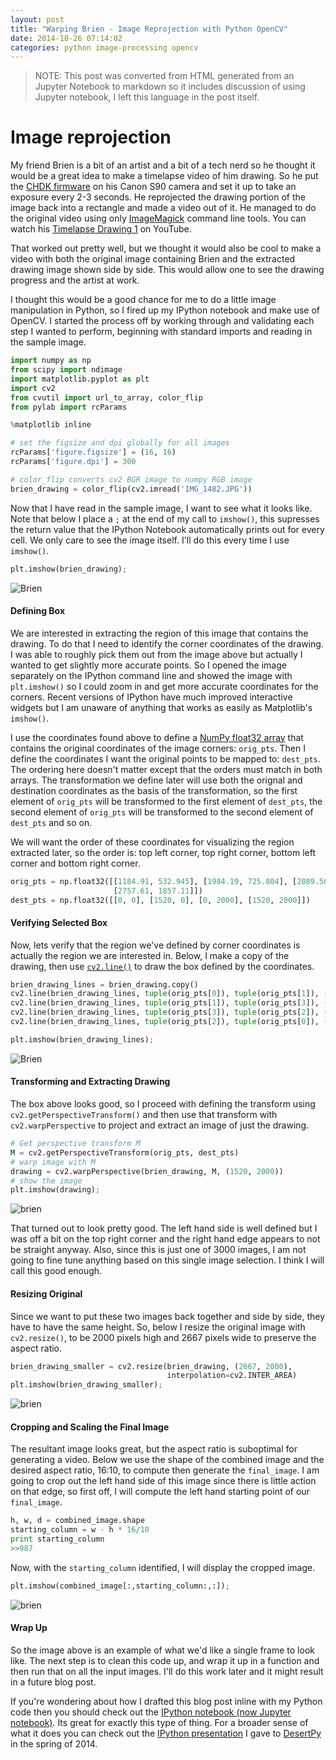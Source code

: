 ```yaml
---
layout: post
title: "Warping Brien - Image Reprojection with Python OpenCV"
date: 2014-10-26 07:14:02
categories: python image-processing opencv
---
```


> NOTE: This post was converted from HTML generated from an Jupyter Notebook to
> markdown so it includes discussion of using Jupyter notebook, I left this
> language in the post itself.

# Image reprojection

My friend Brien is a bit of an artist and a bit of a tech nerd so he thought it
would be a great idea to make a timelapse video of him drawing. So he put the
[CHDK firmware](http://chdk.wikia.com/wiki/CHDK) on his Canon S90 camera and
set it up to take an exposure every 2-3 seconds. He reprojected the drawing
portion of the image back into a rectangle and made a video out of it. He
managed to do the original video using only [ImageMagick](http://www.imagemagick.org/)
command line tools. You can watch his
[Timelapse Drawing 1](https://www.youtube.com/watch?v=BPijRAK2NHg) on YouTube.

That worked out pretty well, but we thought it would also be cool to make a
video with both the original image containing Brien and the extracted drawing
image shown side by side. This would allow one to see the drawing progress and
the artist at work.

I thought this would be a good chance for me to do a little image manipulation in
Python, so I fired up my IPython notebook and make use of OpenCV. I started the
process off by working through and validating each step I wanted to perform,
beginning with standard imports and reading in the sample image.

```python
import numpy as np
from scipy import ndimage
import matplotlib.pyplot as plt
import cv2
from cvutil import url_to_array, color_flip
from pylab import rcParams

%matplotlib inline

# set the figsize and dpi globally for all images
rcParams['figure.figsize'] = (16, 16)
rcParams['figure.dpi'] = 300

# color_flip converts cv2 BGR image to numpy RGB image
brien_drawing = color_flip(cv2.imread('IMG_1482.JPG'))
```

Now that I have read in the sample image, I want to see what it looks like.
Note that below I place a `;` at the end of my call to `imshow()`, this
supresses the return value that the IPython Notebook automatically prints out for
every cell. We only care to see the image itself. I&#39;ll do this every time I use
`imshow()`.

```python
plt.imshow(brien_drawing);
```

![Brien](/images/brien1.png)

#### Defining Box

We are interested in extracting the region of this image that contains the
drawing. To do that I need to identify the corner coordinates of the drawing. I
was able to roughly pick them out from the image above but actually I wanted to
get slightly more accurate points. So I opened the image separately on the IPython
command line and showed the image with `plt.imshow()` so I could zoom in and get
more accurate coordinates for the corners. Recent versions of IPython have much
improved interactive widgets but I am unaware of anything that works as easily as
Matplotlib&#39;s `imshow()`.

I use the coordinates found above to define a
[NumPy float32 array](http://docs.scipy.org/doc/numpy/user/basics.creation.html)
that contains the original coordinates of the image corners: `orig_pts`. Then I
define the coordinates I want the original points to be mapped to: `dest_pts`.
The ordering here doesn&#39;t matter except that the orders must match in both
arrays. The transformation we define later will use both the orignal and
destination coordinates as the basis of the transformation, so the first element
of `orig_pts` will be transformed to the first element of `dest_pts`, the second
element of `orig_pts` will be transformed to the second element of `dest_pts` and
so on.

We will want the order of these coordinates for visualizing the region extracted
later, so the order is: top left corner, top right corner, bottom left corner and
bottom right corner.

```python
orig_pts = np.float32([[1184.91, 532.945], [1984.19, 725.804], [2089.56, 2079.8],
                       [2757.61, 1857.11]])
dest_pts = np.float32([[0, 0], [1520, 0], [0, 2000], [1520, 2000]])
```

#### Verifying Selected Box

Now, lets verify that the region we've defined by corner coordinates is actually
the region we are interested in. Below, I make a copy of the drawing, then use
[`cv2.line()`](https://docs.opencv.org/4.x/dc/da5/tutorial_py_drawing_functions.html)
to draw the box defined by the coordinates.

```python
brien_drawing_lines = brien_drawing.copy()
cv2.line(brien_drawing_lines, tuple(orig_pts[0]), tuple(orig_pts[1]), (255,0,0), 2)
cv2.line(brien_drawing_lines, tuple(orig_pts[1]), tuple(orig_pts[3]), (255,0,0), 2)
cv2.line(brien_drawing_lines, tuple(orig_pts[3]), tuple(orig_pts[2]), (255,0,0), 2)
cv2.line(brien_drawing_lines, tuple(orig_pts[2]), tuple(orig_pts[0]), (255,0,0), 2)

plt.imshow(brien_drawing_lines);
```

![Brien](/images/brien2.png)

#### Transforming and Extracting Drawing

The box above looks good, so I proceed with defining the transform using
`cv2.getPerspectiveTransform()` and then use that transform with
`cv2.warpPerspective` to project and extract an image of just the drawing.

```python
# Get perspective transform M
M = cv2.getPerspectiveTransform(orig_pts, dest_pts)
# warp image with M
drawing = cv2.warpPerspective(brien_drawing, M, (1520, 2000))
# show the image
plt.imshow(drawing);
```

![brien](/images/brien3.png)

That turned out to look pretty good. The left hand side is well defined but I
was off a bit on the top right corner and the right hand edge appears to not be
straight anyway. Also, since this is just one of 3000 images, I am not going to fine
tune anything based on this single image selection. I think I will call this
good enough.

#### Resizing Original

Since we want to put these two images back together and side by side, they have
to have the same height. So, below I resize the original image with `cv2.resize()`,
to be 2000 pixels high and 2667 pixels wide to preserve the aspect ratio.

```python
brien_drawing_smaller = cv2.resize(brien_drawing, (2667, 2000),
                                   interpolation=cv2.INTER_AREA)
plt.imshow(brien_drawing_smaller);
```

![brien](/images/brien5.png)

#### Cropping and Scaling the Final Image

The resultant image looks great, but the aspect ratio is suboptimal for
generating a video. Below we use the shape of the combined image and the desired
aspect ratio, 16:10, to compute then generate the `final_image`. I am going to crop
out the left hand side of this image since there is little action on that edge,
so first off, I will compute the left hand starting point of our `final_image`.

```python
h, w, d = combined_image.shape
starting_column = w - h * 16/10
print starting_column
>>987
```

Now, with the `starting_column` identified, I will display the cropped image.

```python
plt.imshow(combined_image[:,starting_column:,:]);
```

![brien](/images/brien6.png)

#### Wrap Up

So the image above is an example of what we&#39;d like a single frame to look
like. The next step is to clean this code up, and wrap it up in a function and
then run that on all the input images. I&#39;ll do this work later and it might
result in a future blog post.

If you&#39;re wondering about how I drafted this blog post inline with my Python
code then you should check out the
[IPython notebook (now Jupyter notebook)](https://jupyter.org/). Its great for
exactly this type of thing. For a broader sense of what it does you can check
out the [IPython presentation](https://github.com/desertpy/presentations/blob/master/ipython-godber/IPython_Presentation.ipynb) I gave to [DesertPy](http://desertpy.com) in the spring of 2014.
